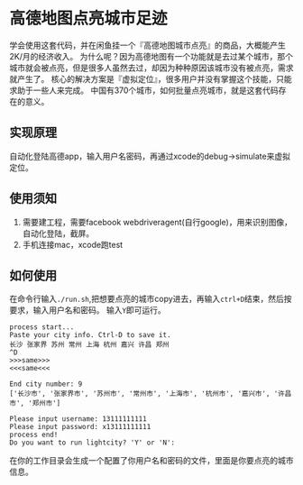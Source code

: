 # 高德地图点亮城市足迹
学会使用这套代码，并在闲鱼挂一个『高德地图城市点亮』的商品，大概能产生2K/月的经济收入。
为什么呢？因为高德地图有一个功能就是去过某个城市，那个城市就会被点亮，但是很多人虽然去过，却因为种种原因该城市没有被点亮，需求就产生了。
核心的解决方案是『虚拟定位』，很多用户并没有掌握这个技能，只能求助于一些人来完成。
中国有370个城市，如何批量点亮城市，就是这套代码存在的意义。

## 实现原理
自动化登陆高德app，输入用户名密码，再通过xcode的debug->simulate来虚拟定位。

## 使用须知
1. 需要建工程，需要facebook webdriveragent(自行google)，用来识别图像，自动化登陆，截屏。
2. 手机连接mac，xcode跑test

## 如何使用
在命令行输入`./run.sh`,把想要点亮的城市copy进去，再输入`ctrl+D`结束，然后按要求，输入用户名和密码。
输入`Y`即可运行。
```
process start...
Paste your city info. Ctrl-D to save it.
长沙 张家界 苏州 常州 上海 杭州 嘉兴 许昌 郑州
^D
>>>same>>>
<<<same<<<

End city number: 9
['长沙市', '张家界市', '苏州市', '常州市', '上海市', '杭州市', '嘉兴市', '许昌市', '郑州市']

Please input username: 13111111111
Please input password: x13111111111
process end!
Do you want to run lightcity? 'Y' or 'N':
```
在你的工作目录会生成一个配置了你用户名和密码的文件，里面是你要点亮的城市信息。
